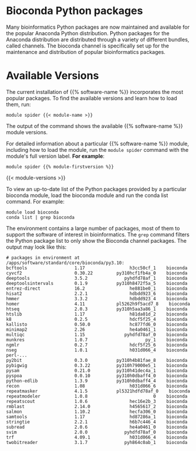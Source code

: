 # Bioconda Python packages

Many bioinformatics Python packages are now maintained and available for the popular Anaconda Python distribution. Python packages for the Anaconda distribution are distributed through a variety of different bundles, called channels. The bioconda channel is specifically set up for the maintenance and distribution of popular bioinformatics packages.

# Available Versions
The current installation of {{% software-name %}} incorporates the most popular packages. To find the available versions and learn how to load them, run:

```
module spider {{< module-name >}}
```

The output of the command shows the available {{% software-name %}} module versions.

For detailed information about a particular {{% software-name %}} module, including how to load the module, run the `module spider` command with the module's full version label. __For example__:
```
module spider {{% module-firstversion %}}
```

{{< module-versions >}}

To view an up-to-date list of the Python packages provided by a particular bioconda module, load the bioconda module and run the conda list command. For example:
```
module load bioconda
conda list | grep bioconda
```
The environment contains a large number of packages, most of them to support the software of interest in bioinformatics. The `grep` command filters the Python package list to only show the Bioconda channel packages. The output may look like this:

```
# packages in environment at /apps/software/standard/core/bioconda/py3.10:
bcftools                  1.17                 h3cc50cf_1    bioconda
cyvcf2                    0.30.22         py310hcf1fb4a_0    bioconda
deeptools                 3.5.2              pyhdfd78af_1    bioconda
deeptoolsintervals        0.1.9           py310h8472f5a_5    bioconda
entrez-direct             16.2                 he881be0_1    bioconda
hisat2                    2.2.1                hdbdd923_6    bioconda
hmmer                     3.3.2                hdbdd923_4    bioconda
homer                     4.11            pl5262h9f5acd7_8    bioconda
htseq                     2.0.3           py310h5aa3a86_1    bioconda
htslib                    1.17                 h81da01d_2    bioconda
k8                        0.2.5                hdcf5f25_4    bioconda
kallisto                  0.50.0               hc877fd6_0    bioconda
minimap2                  2.26                 he4a0461_1    bioconda
multiqc                   1.15               pyhdfd78af_0    bioconda
munkres                   1.0.7                      py_1    bioconda
ngmlr                     0.2.7                hdcf5f25_6    bioconda
nseg                      1.0.1                h031d066_4    bioconda
perl-...
py2bit                    0.3.0           py310h4b81fae_8    bioconda
pybigwig                  0.3.22          py310h79000e5_1    bioconda
pysam                     0.21.0          py310h41dec4a_1    bioconda
pyspoa                    0.0.10          py310h0dbaff4_0    bioconda
python-edlib              1.3.9           py310h0dbaff4_4    bioconda
recon                     1.08                 h031d066_6    bioconda
repeatmasker              4.1.5           pl5321hdfd78af_0    bioconda
repeatmodeler             1.0.8                         0    bioconda
repeatscout               1.0.6                hec16e2b_3    bioconda
rmblast                   2.14.0               h4565617_2    bioconda
salmon                    1.10.2               hecfa306_0    bioconda
samtools                  1.17                 hd87286a_1    bioconda
stringtie                 2.2.1                h6b7c446_4    bioconda
subread                   2.0.6                he4a0461_0    bioconda
svim                      2.0.0              pyhdfd78af_0    bioconda
trf                       4.09.1               h031d066_4    bioconda
twobitreader              3.1.7              pyh864c0ab_1    bioconda
```
